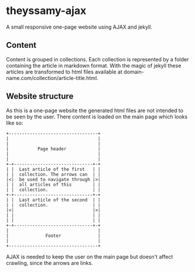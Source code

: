 # theyssamy-ajax

A small responsive one-page website using AJAX and jekyll.

## Content

Content is grouped in collections. Each collection is represented by a folder containing the article in markdown format. With the magic of jekyll these articles are transformed to html files available at domain-name.com/collection/article-title.html.

## Website structure

As this is a one-page website the generated html files are not intended to be seen by the user. There content is loaded on the main page which looks like so:


    +----------------------------------+
    |                                  |
    |                                  |
    |           Page header            |
    |                                  |
    |                                  |
    +-+------------------------------+-+
    | |  Last article of the first   | |
    | |  collection. The arrows can  | |
    |<|  be used to navigate through |>|
    | |  all articles of this        | |
    | |  collection.                 | |
    +-+------------------------------+-+
    | |  Last article of the second  | |
    | |  collection.                 | |
    |<|                              |>|
    | |                              | |
    | |                              | |
    +-+------------------------------+-+
    |                                  |
    |              Footer              |
    |                                  |
    +----------------------------------+


AJAX is needed to keep the user on the main page but doesn't affect crawling, since the arrows are links.
